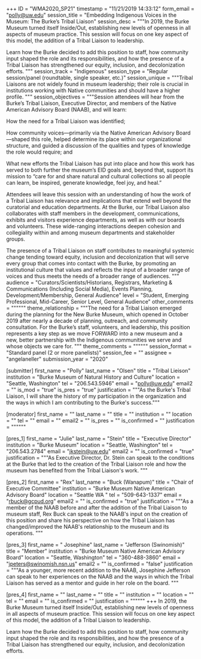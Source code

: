+++
ID = "WMA2020_SP21"
timestamp = "11/21/2019 14:33:12"
form_email = "polly@uw.edu"
session_title = "Embedding Indigenous Voices in the Museum: The Burke’s Tribal Liaison"
session_desc = """In 2019, the Burke Museum turned itself Inside/Out, establishing new levels of openness in all aspects of museum practice. This session will focus on one key aspect of this model, the addition of a Tribal Liaison to leadership.

Learn how the Burke decided to add this position to staff, how community input shaped the role and its responsibilities, and how the presence of a Tribal Liaison has strengthened our equity, inclusion, and decolonization efforts.
"""
session_track = "Indigenous"
session_type = "Regular session/panel (roundtable, single speaker, etc.)"
session_unique = """Tribal Liaisons are not widely found in museum leadership; their role is crucial in institutions working with Native communities and should have a higher profile. """
session_objectives = """Session attendees will hear from the Burke’s Tribal Liaison, Executive Director, and members of the Native American Advisory Board (NAAB), and will learn:

How the need for a Tribal Liaison was identified;

How community voices—primarily via the Native American Advisory Board—shaped this role, helped determine its place within our organizational structure, and guided a discussion of the qualities and types of knowledge the role would require; and

What new efforts the Tribal Liaison has put into place and how this work has served to both further the museum’s EID goals and, beyond that, support its mission to “care for and share natural and cultural collections so all people can learn, be inspired, generate knowledge, feel joy, and heal.”

Attendees will leave this session with an understanding of how the work of a Tribal Liaison has relevance and implications that extend well beyond the curatorial and education departments. At the Burke, our Tribal Liaison also collaborates with staff members in the development, communications, exhibits and visitors experience departments, as well as with our boards and volunteers. These wide-ranging interactions deepen cohesion and collegiality within and among museum departments and stakeholder groups.

The presence of a Tribal Liaison on staff contributes to meaningful systemic change tending toward equity, inclusion and decolonization that will serve every group that comes into contact with the Burke, by promoting an institutional culture that values and reflects the input of a broader range of voices and thus meets the needs of a broader range of audiences.
"""
audience = "Curators/Scientists/Historians, Registrars, Marketing & Communications (Including Social Media), Events Planning, Development/Membership, General Audience"
level = "Student, Emerging Professional, Mid-Career, Senior Level, General Audience"
other_comments = """"""
theme_relationship = """The need for a Tribal Liaison emerged during the planning for the New Burke Museum, which opened in October 2019 after nearly a decade of planning, outreach, and community consultation. For the Burke’s staff, volunteers, and leadership, this position represents a key step as we move FORWARD into a new museum and a new, better partnership with the Indigenous communities we serve and whose objects we care for.
"""
theme_comments = """"""
session_format = "Standard panel (2 or more panelists)"
session_fee = ""
assignee = "angelaneller"
submission_year = "2020"

[submitter]
first_name = "Polly"
last_name = "Olsen"
title = "Tribal Lieison"
institution = "Burke Museum of Natural History and Culture"
location = "Seattle, Washington"
tel = "206.543.5946"
email = "polly@uw.edu"
email2 = ""
is_mod = "true"
is_pres = "true"
justification = """As the Burke's Tribal Liaison, I will share the history of my participation in the organization and the ways in which I am contributing to the Burke's success."""

[moderator]
first_name = ""
last_name = ""
title = ""
institution = ""
location = ""
tel = ""
email = ""
email2 = ""
is_pres = ""
is_confirmed = ""
justification = """"""

[pres_1]
first_name = "Julie"
last_name = "Stein"
title = "Executive Director"
institution = "Burke Museum"
location = "Seattle, Washington"
tel = "206.543.2784"
email = "jkstein@uw.edu"
email2 = ""
is_confirmed = "true"
justification = """As Executive Director, Dr. Stein can speak to the conditions at the Burke that led to the creation of the Tribal Liaison role and how the museum has benefited from the Tribal Liaison's work. """

[pres_2]
first_name = "Rex"
last_name = "Buck (Wanapum)"
title = "Chair of Executive Committee"
institution = "Burke Museum Native American Advisory Board"
location = "Seattle WA "
tel = "509-643-1337"
email = "rbuck@gcpud.org"
email2 = ""
is_confirmed = "true"
justification = """As a member of the NAAB before and after the addition of the Tribal Liaison to museum staff, Rex Buck can speak to the NAAB's input on the creation of this position and share his perspective on how the Tribal Liaison has changed/improved the NAAB's relationship to the museum and its operations. """

[pres_3]
first_name = " Josephine"
last_name = "Jefferson (Swinomish)"
title = "Member"
institution = "Burke Museum Native American Advisory Board"
location = "Seattle, Washington"
tel = "360-488-3860"
email = "jpeters@swinomish.nsn.us"
email2 = ""
is_confirmed = "false"
justification = """As a younger, more recent addition to the NAAB, Josephine Jefferson can speak to her experiences on the NAAB and the ways in which the Tribal Liaison has served as a mentor and guide in her role on the board. """

[pres_4]
first_name = ""
last_name = ""
title = ""
institution = ""
location = ""
tel = ""
email = ""
is_confirmed = ""
justification = """"""
+++
In 2019, the Burke Museum turned itself Inside/Out, establishing new levels of openness in all aspects of museum practice. This session will focus on one key aspect of this model, the addition of a Tribal Liaison to leadership.

Learn how the Burke decided to add this position to staff, how community input shaped the role and its responsibilities, and how the presence of a Tribal Liaison has strengthened our equity, inclusion, and decolonization efforts.
